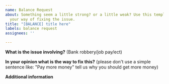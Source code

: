 ```yaml
---
name: Balance Request
about: Something seem a little strong? or a little weak? Use this template to share
  your way of fixing the issue.
title: "[BALANCE] title here"
labels: balance request
assignees: ''

---
```


**What is the issue involving?**
(Bank robbery/job pay/ect)

**In your opinion what is the way to fix this?**
(please don't use a simple sentence like: "Pay more money" tell us why you should get more money)

**Additional information**
